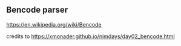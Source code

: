 ## Bencode parser
https://en.wikipedia.org/wiki/Bencode

credits to https://xmonader.github.io/nimdays/day02_bencode.html

